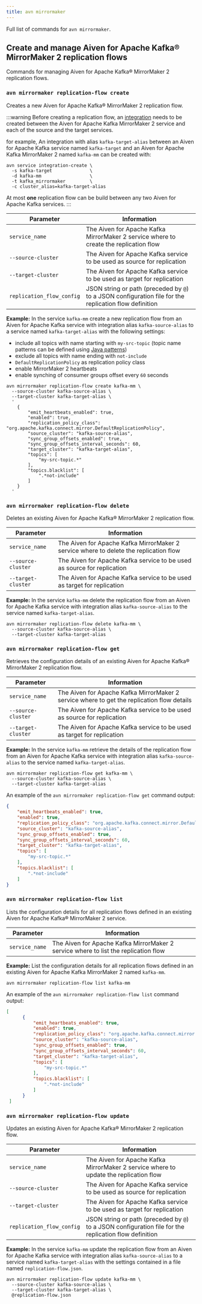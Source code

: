 ```yaml
---
title: avn mirrormaker
---
```


Full list of commands for `avn mirrormaker`.

## Create and manage Aiven for Apache Kafka® MirrorMaker 2 replication flows

Commands for managing Aiven for Apache Kafka® MirrorMaker 2 replication
flows.

### `avn mirrormaker replication-flow create`

Creates a new Aiven for Apache Kafka® MirrorMaker 2 replication flow.

:::warning
Before creating a replication flow, an
[integration](/docs/tools/cli/service/integration#avn_service_integration_create) needs to be created between the Aiven for Apache Kafka
MirrorMaker 2 service and each of the source and the target services.

for example, An integration with alias `kafka-target-alias` between an Aiven for
Apache Kafka service named `kafka-target` and an Aiven for Apache Kafka
MirrorMaker 2 named `kafka-mm` can be created with:

```
avn service integration-create \
  -s kafka-target              \
  -d kafka-mm                  \
  -t kafka_mirrormaker         \
  -c cluster_alias=kafka-target-alias
```

At most **one** replication flow can be build between any two Aiven for
Apache Kafka services.
:::

| Parameter                 | Information                                                                                            |
| ------------------------- | ------------------------------------------------------------------------------------------------------ |
| `service_name`            | The Aiven for Apache Kafka MirrorMaker 2 service where to create the replication flow                  |
| `--source-cluster`        | The Aiven for Apache Kafka service to be used as source for replication                                |
| `--target-cluster`        | The Aiven for Apache Kafka service to be used as target for replication                                |
| `replication_flow_config` | JSON string or path (preceded by `@`) to a JSON configuration file for the replication flow definition |

**Example:** In the service `kafka-mm` create a new replication flow
from an Aiven for Apache Kafka service with integration alias
`kafka-source-alias` to a service named `kafka-target-alias` with the
following settings:

-   include all topics with name starting with `my-src-topic` (topic
    name patterns can be defined using [Java
    patterns](https://docs.oracle.com/javase/7/docs/api/java/util/regex/Pattern.html))
-   exclude all topics with name ending with `not-include`
-   `DefaultReplicationPolicy` as replication policy class
-   enable MirrorMaker 2 heartbeats
-   enable synching of consumer groups offset every `60` seconds

```
avn mirrormaker replication-flow create kafka-mm \
  --source-cluster kafka-source-alias \
  --target-cluster kafka-target-alias \
  '
    {
        "emit_heartbeats_enabled": true,
        "enabled": true,
        "replication_policy_class": "org.apache.kafka.connect.mirror.DefaultReplicationPolicy",
        "source_cluster": "kafka-source-alias",
        "sync_group_offsets_enabled": true,
        "sync_group_offsets_interval_seconds": 60,
        "target_cluster": "kafka-target-alias",
        "topics": [
            "my-src-topic.*"
        ],
        "topics.blacklist": [
            ".*not-include"
        ]
    }
  '
```

### `avn mirrormaker replication-flow delete`

Deletes an existing Aiven for Apache Kafka® MirrorMaker 2 replication
flow.

| Parameter          | Information                                                                           |
| ------------------ | ------------------------------------------------------------------------------------- |
| `service_name`     | The Aiven for Apache Kafka MirrorMaker 2 service where to delete the replication flow |
| `--source-cluster` | The Aiven for Apache Kafka service to be used as source for replication               |
| `--target-cluster` | The Aiven for Apache Kafka service to be used as target for replication               |

**Example:** In the service `kafka-mm` delete the replication flow from
an Aiven for Apache Kafka service with integration alias
`kafka-source-alias` to the service named `kafka-target-alias`.

```
avn mirrormaker replication-flow delete kafka-mm \
  --source-cluster kafka-source-alias \
  --target-cluster kafka-target-alias
```

### `avn mirrormaker replication-flow get`

Retrieves the configuration details of an existing Aiven for Apache
Kafka® MirrorMaker 2 replication flow.

| Parameter          | Information                                                                                |
| ------------------ | ------------------------------------------------------------------------------------------ |
| `service_name`     | The Aiven for Apache Kafka MirrorMaker 2 service where to get the replication flow details |
| `--source-cluster` | The Aiven for Apache Kafka service to be used as source for replication                    |
| `--target-cluster` | The Aiven for Apache Kafka service to be used as target for replication                    |

**Example:** In the service `kafka-mm` retrieve the details of the
replication flow from an Aiven for Apache Kafka service with integration
alias `kafka-source-alias` to the service named `kafka-target-alias`.

```
avn mirrormaker replication-flow get kafka-mm \
  --source-cluster kafka-source-alias \
  --target-cluster kafka-target-alias
```

An example of the `avn mirrormaker replication-flow get` command output:

``` json
{
    "emit_heartbeats_enabled": true,
    "enabled": true,
    "replication_policy_class": "org.apache.kafka.connect.mirror.DefaultReplicationPolicy",
    "source_cluster": "kafka-source-alias",
    "sync_group_offsets_enabled": true,
    "sync_group_offsets_interval_seconds": 60,
    "target_cluster": "kafka-target-alias",
    "topics": [
        "my-src-topic.*"
    ],
    "topics.blacklist": [
        ".*not-include"
    ]
}
```

### `avn mirrormaker replication-flow list`

Lists the configuration details for all replication flows defined in an
existing Aiven for Apache Kafka® MirrorMaker 2 service.

| Parameter      | Information                                                                         |
| -------------- | ----------------------------------------------------------------------------------- |
| `service_name` | The Aiven for Apache Kafka MirrorMaker 2 service where to list the replication flow |

**Example:** List the configuration details for all replication flows
defined in an existing Aiven for Apache Kafka MirrorMaker 2 named
`kafka-mm`.

```
avn mirrormaker replication-flow list kafka-mm
```

An example of the `avn mirrormaker replication-flow list` command
output:

``` json
[
      {
          "emit_heartbeats_enabled": true,
          "enabled": true,
          "replication_policy_class": "org.apache.kafka.connect.mirror.DefaultReplicationPolicy",
          "source_cluster": "kafka-source-alias",
          "sync_group_offsets_enabled": true,
          "sync_group_offsets_interval_seconds": 60,
          "target_cluster": "kafka-target-alias",
          "topics": [
              "my-src-topic.*"
          ],
          "topics.blacklist": [
              ".*not-include"
          ]
      }
 ]
```

### `avn mirrormaker replication-flow update`

Updates an existing Aiven for Apache Kafka® MirrorMaker 2 replication
flow.

| Parameter                 | Information                                                                                            |
| ------------------------- | ------------------------------------------------------------------------------------------------------ |
| `service_name`            | The Aiven for Apache Kafka MirrorMaker 2 service where to update the replication flow                  |
| `--source-cluster`        | The Aiven for Apache Kafka service to be used as source for replication                                |
| `--target-cluster`        | The Aiven for Apache Kafka service to be used as target for replication                                |
| `replication_flow_config` | JSON string or path (preceded by `@`) to a JSON configuration file for the replication flow definition |

**Example:** In the service `kafka-mm` update the replication flow from
an Aiven for Apache Kafka service with integration alias
`kafka-source-alias` to a service named `kafka-target-alias` with the
settings contained in a file named `replication-flow.json`.

```
avn mirrormaker replication-flow update kafka-mm \
  --source-cluster kafka-source-alias \
  --target-cluster kafka-target-alias \
  @replication-flow.json
```
